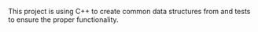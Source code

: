 This project is using C++ to create common data structures from and tests to ensure the proper functionality. 